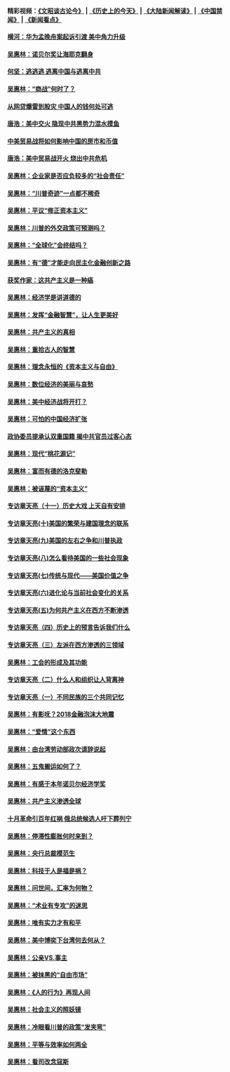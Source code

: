 #### 精彩视频：[《文昭谈古论今》](http://45.76.195.252/wenzhao) | [《历史上的今天》](http://45.76.195.252/today-in-history) | [《大陆新闻解读》](http://45.76.195.252/ntdtv-comedy) | [《中国禁闻》](http://45.76.195.252/ntdtv-news) | [《新闻看点》](http://45.76.195.252/news-insight) 

 #### [横河：华为孟晚舟案起诉引渡 美中角力升级](../pages/nsc423/n11027230.md?t=02150337) 

#### [吴惠林：诺贝尔奖让海耶克翻身](../pages/nsc423/n10890049.md?t=02150337) 

#### [何坚：逃逃逃 逃离中国与逃离中共](../pages/nsc423/n10592891.md?t=02150337) 

#### [吴惠林：“商战”何时了？](../pages/nsc423/n10573558.md?t=02150337) 

#### [从网贷爆雷到股灾 中国人的钱何处可逃](../pages/nsc423/n10572800.md?t=02150337) 

#### [唐浩：美中交火 隐现中共黑势力混水摸鱼](../pages/nsc423/n10544040.md?t=02150337) 

#### [中美贸易战将如何影响中国的房市和币值](../pages/nsc423/n10543697.md?t=02150337) 

#### [唐浩：美中贸易战开火 烧出中共危机](../pages/nsc423/n10540126.md?t=02150337) 

#### [吴惠林：企业家是否应负较多的“社会责任”](../pages/nsc423/n10535022.md?t=02150337) 

#### [吴惠林：“川普奇迹”一点都不稀奇](../pages/nsc423/n10512808.md?t=02150337) 

#### [吴惠林：平议“修正资本主义”](../pages/nsc423/n10495724.md?t=02150337) 

#### [吴惠林：川普的外交政策可预测吗？](../pages/nsc423/n10462387.md?t=02150337) 

#### [吴惠林：“全球化”会终结吗？](../pages/nsc423/n10452838.md?t=02150337) 

#### [吴惠林：有“德”才能走向民主化金融创新之路](../pages/nsc423/n10432292.md?t=02150337) 

#### [获奖作家：这共产主义是一种癌](../pages/nsc423/n10431541.md?t=02150337) 

#### [吴惠林：经济学是讲道德的](../pages/nsc423/n10398014.md?t=02150337) 

#### [吴惠林：发挥“金融智慧”，让人生更美好](../pages/nsc423/n10375019.md?t=02150337) 

#### [吴惠林：共产主义的真相](../pages/nsc423/n10351394.md?t=02150337) 

#### [吴惠林：重拾古人的智慧](../pages/nsc423/n10337691.md?t=02150337) 

#### [吴惠林：理念永恒的《资本主义与自由》](../pages/nsc423/n10316274.md?t=02150337) 

#### [吴惠林：数位经济的美丽与哀愁](../pages/nsc423/n10292946.md?t=02150337) 

#### [吴惠林：美中经济战将开打？](../pages/nsc423/n10258825.md?t=02150337) 

#### [吴惠林：可怕的中国经济扩张](../pages/nsc423/n10219147.md?t=02150337) 

#### [政协委员提承认双重国籍 揭中共官员过客心态](../pages/nsc423/n10208809.md?t=02150337) 

#### [吴惠林：现代“桃花源记”](../pages/nsc423/n10185234.md?t=02150337) 

#### [吴惠林：富而有德的洛克斐勒](../pages/nsc423/n10142264.md?t=02150337) 

#### [吴惠林：被诬蔑的“资本主义”](../pages/nsc423/n10124816.md?t=02150337) 

#### [专访章天亮（十一）历史大戏 上天自有安排](../pages/nsc423/n10094905.md?t=02150337) 

#### [专访章天亮(十)美国的繁荣与建国理念的联系](../pages/nsc423/n10094899.md?t=02150337) 

#### [专访章天亮(九)美国的左右之争和川普执政](../pages/nsc423/n10094889.md?t=02150337) 

#### [专访章天亮(八)怎么看待美国的一些社会现象](../pages/nsc423/n10094857.md?t=02150337) 

#### [专访章天亮(七)传统与现代——美国价值之争](../pages/nsc423/n10093140.md?t=02150337) 

#### [专访章天亮(六)进化论与当前社会变化的关系](../pages/nsc423/n10092036.md?t=02150337) 

#### [专访章天亮(五)为何共产主义在西方不断渗透](../pages/nsc423/n10083620.md?t=02150337) 

#### [专访章天亮（四）历史上的预言告诉我们什么](../pages/nsc423/n10083606.md?t=02150337) 

#### [专访章天亮（三）左派在西方渗透的三领域](../pages/nsc423/n10081115.md?t=02150337) 

#### [吴惠林：工会的形成及其功能](../pages/nsc423/n10080633.md?t=02150337) 

#### [专访章天亮（二）什么人和组织让人背离神](../pages/nsc423/n10076637.md?t=02150337) 

#### [专访章天亮（一）不同民族的三个共同记忆](../pages/nsc423/n10074188.md?t=02150337) 

#### [吴惠林：有影呒？2018金融泡沫大地震](../pages/nsc423/n10040534.md?t=02150337) 

#### [吴惠林：“爱情”这个东西](../pages/nsc423/n10019423.md?t=02150337) 

#### [吴惠林：由台湾劳动部政次请辞说起](../pages/nsc423/n9979679.md?t=02150337) 

#### [吴惠林：五鬼搬运如何了？](../pages/nsc423/n9925338.md?t=02150337) 

#### [吴惠林：有感于本年诺贝尔经济学奖](../pages/nsc423/n9871883.md?t=02150337) 

#### [吴惠林：共产主义渗透全球](../pages/nsc423/n9812748.md?t=02150337) 

#### [十月革命引百年红祸 俄总统候选人吁下葬列宁](../pages/nsc423/n9810182.md?t=02150337) 

#### [吴惠林：停滞性膨胀何时来到？](../pages/nsc423/n9764136.md?t=02150337) 

#### [吴惠林：央行总裁模范生](../pages/nsc423/n9728134.md?t=02150337) 

#### [吴惠林：科技于人是福是祸？](../pages/nsc423/n9672982.md?t=02150337) 

#### [吴惠林：问世间，汇率为何物？](../pages/nsc423/n9621788.md?t=02150337) 

#### [吴惠林：“术业有专攻”的迷思](../pages/nsc423/n9580363.md?t=02150337) 

#### [吴惠林：唯有实力才有和平](../pages/nsc423/n9529599.md?t=02150337) 

#### [吴惠林：美中博奕下台湾何去何从？](../pages/nsc423/n9483598.md?t=02150337) 

#### [吴惠林：公亲VS.事主](../pages/nsc423/n9425637.md?t=02150337) 

#### [吴惠林：被抹黑的“自由市场”](../pages/nsc423/n9351545.md?t=02150337) 

#### [吴惠林：《人的行为》再现人间](../pages/nsc423/n9296339.md?t=02150337) 

#### [吴惠林：社会主义的照妖镜](../pages/nsc423/n9243460.md?t=02150337) 

#### [吴惠林：冷眼看川普的政策“发夹弯”](../pages/nsc423/n9120684.md?t=02150337) 

#### [吴惠林：平等与效率如何两全](../pages/nsc423/n9075430.md?t=02150337) 

#### [吴惠林：看司改念寇斯](../pages/nsc423/n9024915.md?t=02150337) 

